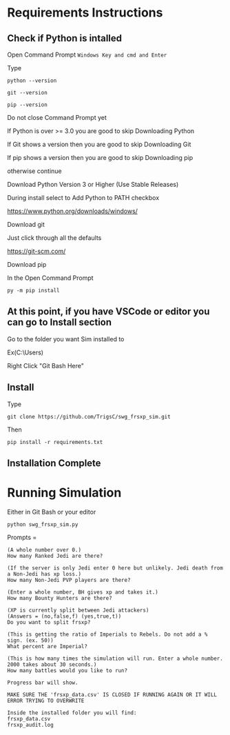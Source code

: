 # Requirements Instructions
## Check if Python is intalled
Open Command Prompt
```Windows Key and cmd and Enter```

Type

```python --version```

```git --version```

```pip --version```

Do not close Command Prompt yet

If Python is over >= 3.0 you are good to skip Downloading Python 

If Git shows a version then you are good to skip Downloading Git

If pip shows a version then you are good to skip Downloading pip

otherwise continue


Download Python Version 3 or Higher (Use Stable Releases)

During install select to Add Python to PATH checkbox

https://www.python.org/downloads/windows/


Download git

Just click through all the defaults

https://git-scm.com/


Download pip

In the Open Command Prompt 

```py -m pip install```

## At this point, if you have VSCode or editor you can go to Install section

Go to the folder you want Sim installed to

Ex(C:\Users\)

Right Click "Git Bash Here"

## Install
Type

```git clone https://github.com/TrigsC/swg_frsxp_sim.git```

Then

```pip install -r requirements.txt```

## Installation Complete

# Running Simulation

Either in Git Bash or your editor

```python swg_frsxp_sim.py```

Prompts = 
```
(A whole number over 0.)
How many Ranked Jedi are there?

(If the server is only Jedi enter 0 here but unlikely. Jedi death from a Non-Jedi has xp loss.)
How many Non-Jedi PVP players are there?

(Enter a whole number, BH gives xp and takes it.)
How many Bounty Hunters are there?

(XP is currently split between Jedi attackers)
(Answers = (no,false,f) (yes,true,t))
Do you want to split frsxp?

(This is getting the ratio of Imperials to Rebels. Do not add a % sign. (ex. 50))
What percent are Imperial?

(This is how many times the simulation will run. Enter a whole number. 2000 takes about 30 seconds.)
How many battles would you like to run?

Progress bar will show.

MAKE SURE THE 'frsxp_data.csv' IS CLOSED IF RUNNING AGAIN OR IT WILL ERROR TRYING TO OVERWRITE

Inside the installed folder you will find:
frsxp_data.csv
frsxp_audit.log
```
